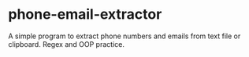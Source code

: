 # phone-email-extractor
A simple program to extract phone numbers and emails from text file or clipboard. Regex and OOP practice.
